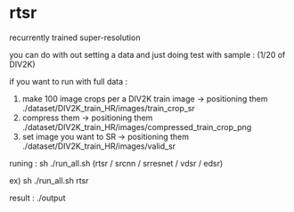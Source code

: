 # rtsr
recurrently trained super-resolution

you can do with out setting a data and just doing test with sample : (1/20 of DIV2K)

if you want to run with full data :

  1. make 100 image crops per a DIV2K train image
    -> positioning them ./dataset/DIV2K_train_HR/images/train_crop_sr
  2. compress them
    -> positioning them ./dataset/DIV2K_train_HR/images/compressed_train_crop_png
  3. set image you want to SR
    -> positioning them ./dataset/DIV2K_train_HR/images/valid_sr

runing : 
  sh ./run_all.sh (rtsr / srcnn / srresnet / vdsr / edsr)
  
  ex) sh ./run_all.sh rtsr

result : 
   ./output
